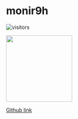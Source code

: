 # monir9h

![visitors](https://visitor-badge.glitch.me/badge?page_id=page.monir9h)

<img height="180em" src="https://github-readme-stats.vercel.app/api?username=monir9h&show_icons=true&hide_border=true&&count_private=true&include_all_commits=true" />





<!-- This is a comment -->




[Github link](https://docs.github.com/en/get-started/writing-on-github/getting-started-with-writing-and-formatting-on-github/basic-writing-and-formatting-syntax#GitHub-flavored-markdown)
